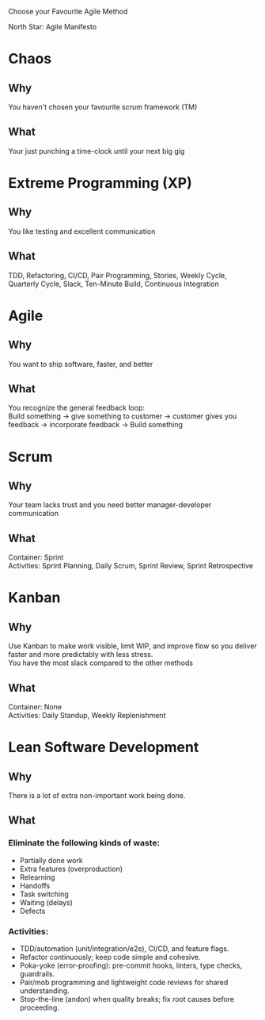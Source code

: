 ﻿Choose your Favourite Agile Method

North Star: Agile Manifesto 
# Chaos
## Why
You haven't chosen your favourite scrum framework (TM)
## What
Your just punching a time-clock until your next big gig

# Extreme Programming (XP)
## Why
You like testing and excellent communication
## What
TDD, Refactoring, CI/CD, Pair Programming, Stories, Weekly Cycle, Quarterly Cycle, Slack, Ten-Minute Build, Continuous Integration

# Agile
## Why
You want to ship software, faster, and better
## What
You recognize the general feedback loop:  
Build something -> give something to customer -> customer gives you feedback -> incorporate feedback -> Build something

# Scrum
## Why
Your team lacks trust and you need better manager-developer communication
## What
Container: Sprint  
Activities: Sprint Planning, Daily Scrum, Sprint Review, Sprint Retrospective

# Kanban
## Why
Use Kanban to make work visible, limit WIP, and improve flow so you deliver faster and more predictably with less stress.  
You have the most slack compared to the other methods
## What
Container: None  
Activities: Daily Standup, Weekly Replenishment

# Lean Software Development
## Why
There is a lot of extra non-important work being done.
## What
### Eliminate the following kinds of waste:  
* Partially done work   
* Extra features (overproduction)  
* Relearning  
* Handoffs  
* Task switching  
* Waiting (delays)  
* Defects
### Activities:  
* TDD/automation (unit/integration/e2e), CI/CD, and feature flags.  
* Refactor continuously; keep code simple and cohesive.  
* Poka-yoke (error-proofing): pre-commit hooks, linters, type checks, guardrails.  
* Pair/mob programming and lightweight code reviews for shared understanding.  
* Stop-the-line (andon) when quality breaks; fix root causes before proceeding.  